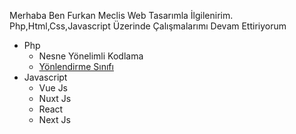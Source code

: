 Merhaba Ben Furkan Meclis Web Tasarımla İlgilenirim.
Php,Html,Css,Javascript Üzerinde Çalışmalarımı Devam Ettiriyorum
- Php
  - Nesne Yönelimli Kodlama
  - [Yönlendirme Sınıfı](https://furkanmeclis.github.io/php-router/)
- Javascript
  - Vue Js
  - Nuxt Js
  - React
  - Next Js

